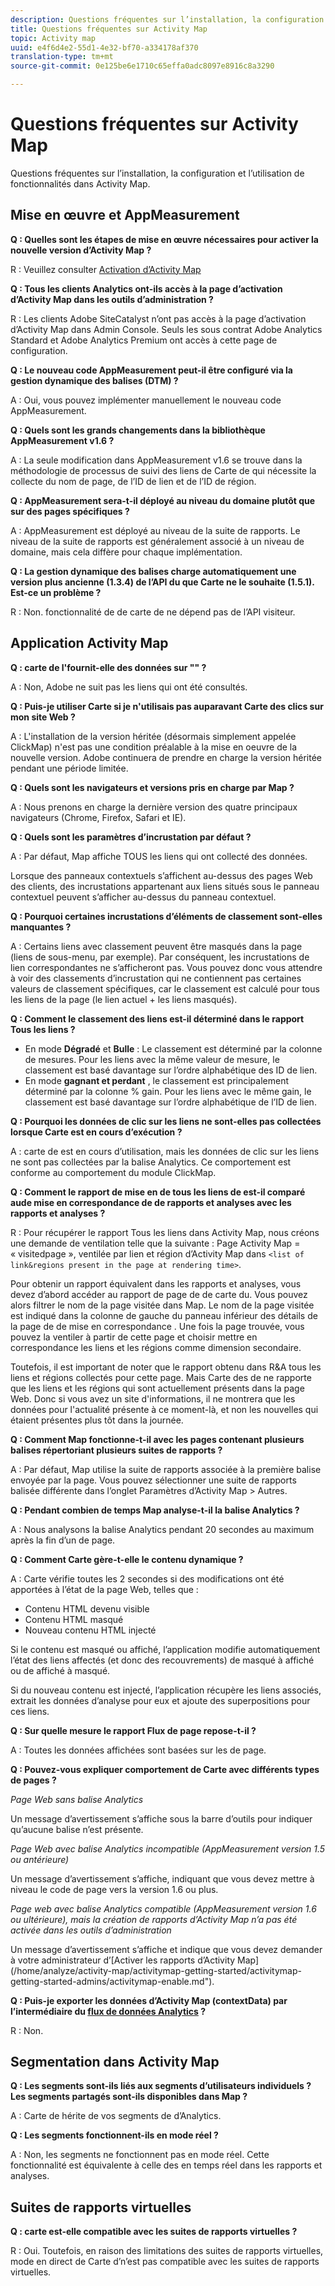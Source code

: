 ```yaml
---
description: Questions fréquentes sur l’installation, la configuration et l’utilisation de fonctionnalités dans Activity Map.
title: Questions fréquentes sur Activity Map
topic: Activity map
uuid: e4f6d4e2-55d1-4e32-bf70-a334178af370
translation-type: tm+mt
source-git-commit: 0e125be6e1710c65effa0adc8097e8916c8a3290

---
```



# Questions fréquentes sur Activity Map

Questions fréquentes sur l’installation, la configuration et l’utilisation de fonctionnalités dans Activity Map.

## Mise en œuvre et AppMeasurement

**Q : Quelles sont les étapes de mise en œuvre nécessaires pour activer la nouvelle version d’Activity Map ?**

R : Veuillez consulter [Activation d’Activity Map](/help/analyze/activity-map/activitymap-getting-started/activitymap-getting-started-admins/activitymap-enable.md)

**Q : Tous les clients Analytics ont-ils accès à la page d’activation d’Activity Map dans les outils d’administration ?**

R : Les clients Adobe SiteCatalyst n’ont pas accès à la page d’activation d’Activity Map dans Admin Console. Seuls les sous contrat Adobe Analytics Standard et Adobe Analytics Premium ont accès à cette page de configuration.

**Q : Le nouveau code AppMeasurement peut-il être configuré via la gestion dynamique des balises (DTM) ?**

A : Oui, vous pouvez implémenter [](https://marketing.adobe.com/resources/help/en_US/dtm/analytics_dtm.html) manuellement le nouveau code AppMeasurement.

**Q : Quels sont les grands changements dans la bibliothèque AppMeasurement v1.6 ?**

A : La seule modification dans AppMeasurement v1.6 se trouve dans la méthodologie de processus de suivi des liens de  Carte de qui nécessite la collecte du nom de page, de l’ID de lien et de l’ID de région.

**Q : AppMeasurement sera-t-il déployé au niveau du domaine plutôt que sur des pages spécifiques ?**

A : AppMeasurement est déployé au niveau de la suite de rapports. Le niveau de la suite de rapports est généralement associé à un niveau de domaine, mais cela diffère pour chaque implémentation.

**Q : La gestion dynamique des balises charge automatiquement une version plus ancienne (1.3.4) de l’API du que  Carte  ne le souhaite (1.5.1). Est-ce un problème ?**

R : Non.  fonctionnalité de  de carte de ne dépend pas de l’API visiteur.

## Application Activity Map

<!--**Q: How does Activity Map support Single-Page Applications (SPA)?**

A: 

* Every few seconds, Activity Map scans the web page, looking for changes to the page. ActivityMap finds new content on the page without needing a new page load, but this new content is always attributed to the first pageName found when the page loaded.

* Activity Map checks to see if the visibility of links that it knows about has changed. If a change in visibility is found, then the [Links On Page](/help/analyze/activity-map/activitymap-links-report.md) table's Present column for that link updates with **[!UICONTROL Displayed]** or **[!UICONTROL Hidden]**.

* When user interaction creates new content, any new elements that are found by AppMeasurement to be a link will be added to the **[!UICONTROL Links On Page]** table. Activity Map sends a new data request that includes these new links. The new links should appear in the **[!UICONTROL Links On Page]** table when the data request is handled by the UI.-->

**Q :  carte  de l&#39;fournit-elle des données sur &quot;&quot; ?**

A : Non, Adobe ne suit pas les liens qui ont été consultés.

**Q : Puis-je utiliser  Carte  si je n&#39;utilisais pas auparavant Carte des clics sur mon site Web ?**

A : L&#39;installation de la version héritée (désormais simplement appelée ClickMap) n&#39;est pas une condition préalable à la mise en oeuvre de la nouvelle version. Adobe continuera de prendre en charge la version héritée pendant une période limitée.

**Q : Quels sont les navigateurs et versions pris en charge par   Map ?**

A : Nous prenons en charge la dernière version des quatre principaux navigateurs (Chrome, Firefox, Safari et IE).

**Q : Quels sont les paramètres d’incrustation par défaut ?**

A : Par défaut,   Map affiche TOUS les liens qui ont collecté des données.

Lorsque des panneaux contextuels s’affichent au-dessus des pages Web des clients, des incrustations appartenant aux liens situés sous le panneau contextuel peuvent s’afficher au-dessus du panneau contextuel.

**Q : Pourquoi certaines incrustations d’éléments de classement sont-elles manquantes ?**

A : Certains liens avec classement peuvent être masqués dans la page (liens de sous-menu, par exemple). Par conséquent, les incrustations de lien correspondantes ne s’afficheront pas. Vous pouvez donc vous attendre à voir des classements d’incrustation qui ne contiennent pas certaines valeurs de classement spécifiques, car le classement est calculé pour tous les liens de la page (le lien actuel + les liens masqués).

**Q : Comment le classement des liens est-il déterminé dans le rapport Tous les liens ?**

* En mode **Dégradé** et **Bulle** : Le classement est déterminé par la colonne de mesures. Pour les liens avec la même valeur de mesure, le classement est basé davantage sur l’ordre alphabétique des ID de lien.
* En mode **gagnant et perdant** , le classement est principalement déterminé par la colonne % gain. Pour les liens avec le même gain, le classement est basé davantage sur l’ordre alphabétique de l’ID de lien.

**Q : Pourquoi les données de clic sur les liens ne sont-elles pas collectées lorsque  Carte  est en cours d’exécution ?**

A :  carte  de est en cours d’utilisation, mais les données de clic sur les liens ne sont pas collectées par la balise Analytics. Ce comportement est conforme au comportement du module ClickMap.

**Q : Comment le rapport de mise en  de tous les liens de  est-il comparé aude mise en correspondance de  de rapports et analyses avec les rapports et analyses ?**

R : Pour récupérer le rapport Tous les liens dans Activity Map, nous créons une demande de ventilation telle que la suivante : Page Activity Map = « visitedpage », ventilée par lien et région d’Activity Map dans `<list of link&regions present in the page at rendering time>`.

Pour obtenir un rapport équivalent dans les rapports et analyses, vous devez d’abord accéder au rapport de page de  de carte du. Vous pouvez alors filtrer le nom de la page visitée dans   Map. Le nom de la page visitée est indiqué dans la colonne de gauche du panneau inférieur des détails de la page de  de mise en correspondance . Une fois la page trouvée, vous pouvez la ventiler à partir de cette page et choisir   mettre en correspondance les liens et les régions comme dimension secondaire.

Toutefois, il est important de noter que le rapport obtenu dans R&amp;A tous les liens et régions collectés pour cette page. Mais  Carte des  de ne rapporte que les liens et les régions qui sont actuellement présents dans la page Web. Donc si vous avez un site d&#39;informations, il ne montrera que les données pour l&#39;actualité présente à ce moment-là, et non les nouvelles qui étaient présentes plus tôt dans la journée.

**Q : Comment   Map fonctionne-t-il avec les pages contenant plusieurs balises répertoriant plusieurs suites de rapports ?**

A : Par défaut,   Map utilise la suite de rapports associée à la première balise envoyée par la page. Vous pouvez sélectionner une suite de rapports balisée différente dans l’onglet Paramètres d’Activity Map > Autres.

**Q : Pendant combien de temps   Map analyse-t-il la balise Analytics ?**

A : Nous analysons la balise Analytics pendant 20 secondes au maximum après la fin d’un  de page.

**Q : Comment  Carte  gère-t-elle le contenu dynamique ?**

A :  Carte  vérifie toutes les 2 secondes si des modifications ont été apportées à l’état de la page Web, telles que :

* Contenu HTML devenu visible
* Contenu HTML masqué
* Nouveau contenu HTML injecté

Si le contenu est masqué ou affiché, l’application modifie automatiquement l’état des liens affectés (et donc des recouvrements) de masqué à affiché ou de affiché à masqué.

Si du nouveau contenu est injecté, l’application récupère les liens associés, extrait les données d’analyse pour eux et ajoute des superpositions pour ces liens.

**Q : Sur quelle mesure le rapport Flux de page repose-t-il ?**

A : Toutes les données affichées sont basées sur les  de page.

**Q : Pouvez-vous expliquer  comportement de Carte  avec différents types de pages ?**

*Page Web sans balise Analytics*

Un message d’avertissement s’affiche sous la barre d’outils pour indiquer qu’aucune balise n’est présente.

*Page Web avec balise Analytics incompatible (AppMeasurement version 1.5 ou antérieure)*

Un message d’avertissement s’affiche, indiquant que vous devez mettre à niveau le code de page vers la version 1.6 ou plus.

*Page web avec balise Analytics compatible (AppMeasurement version 1.6 ou ultérieure), mais la création de rapports d’Activity Map n’a pas été activée dans les outils d’administration*

Un message d’avertissement s’affiche et indique que vous devez demander à votre administrateur d’\[Activer les rapports d’Activity Map\](/home/analyze/activity-map/activitymap-getting-started/activitymap-getting-started-admins/activitymap-enable.md&quot;).

**Q : Puis-je exporter les données d’Activity Map (contextData) par l’intermédiaire du [flux de données Analytics](https://docs.adobe.com/content/help/en/analytics/export/analytics-data-feed/data-feed-overview.html) ?**

R : Non.

## Segmentation dans Activity Map

**Q : Les segments sont-ils liés aux segments d’utilisateurs individuels ? Les segments partagés sont-ils disponibles dans   Map ?**

A :   Carte de hérite de vos segments de  d’Analytics.

**Q : Les segments fonctionnent-ils en mode réel ?**

A : Non, les segments ne fonctionnent pas en mode réel. Cette fonctionnalité est équivalente à celle des  en temps réel dans les rapports et analyses.

## Suites de rapports virtuelles

**Q :  carte  est-elle compatible avec les suites de rapports virtuelles ?**

R : Oui. Toutefois, en raison des limitations des suites de rapports virtuelles,  mode en direct de  Carte d’n’est pas compatible avec les suites de rapports virtuelles.
